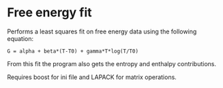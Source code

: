 # Free energy fit

Performs a least squares fit on free energy data using the following equation: 

    G = alpha + beta*(T-T0) + gamma*T*log(T/T0)

From this fit the program also gets the entropy and enthalpy contributions.

Requires boost for ini file and LAPACK for matrix operations.
